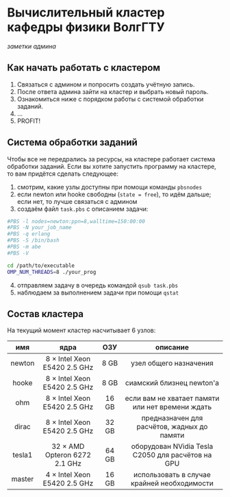 # Вычислительный кластер кафедры физики ВолгГТУ
_заметки админа_
## Как начать работать с кластером

1. Связаться с админом и попросить создать учётную запись.
2. После ответа админа зайти на кластер и выбрать новый пароль.
3. Ознакомиться ниже с порядком работы с системой обработки заданий.
4. …
5. PROFIT!

## Система обработки заданий
Чтобы все не передрались за ресурсы, на кластере работает система обработки заданий. Если вы хотите запустить программу на кластере, то вам придётся сделать следующее:
1. смотрим, какие узлы доступны при помощи команды `pbsnodes`
2. если newton или hooke свободны (`state = free`), то идём дальше; если нет, то лучше связаться с админом
3. создаём файл `task.pbs` с описанием задачи:
```bash
#PBS -l nodes=newton:ppn=8,walltime=150:00:00
#PBS -N your_job_name
#PBS -q erlang
#PBS -S /bin/bash
#PBS -m abe
#PBS -V

cd /path/to/executable
OMP_NUM_THREADS=8 ./your_prog
```
4. отправляем задачу в очередь командой `qsub task.pbs`
5. наблюдаем за выполнением задачи при помощи `qstat`

## Состав кластера
На текущий момент кластер насчитывает 6 узлов:

|  имя   |                ядра           |  ОЗУ  | описание |
|:------:|:-----------------------------:|:-----:|:--------:|
| newton | 8 × Intel Xeon E5420 2.5 GHz  | 8 GB  | узел общего назначения |
| hooke  | 8 × Intel Xeon E5420 2.5 GHz  | 8 GB  | сиамский близнец newton'а |
| ohm    | 8 × Intel Xeon E5420 2.5 GHz  | 16 GB | если вам не хватает памяти или нет времени ждать |
| dirac  | 8 × Intel Xeon E5420 2.5 GHz  | 32 GB | предназначен для расчётов, жадных до памяти |
| tesla1 | 32 × AMD Opteron 6272 2.1 GHz | 64 GB | оборудован NVidia Tesla C2050 для расчётов на GPU |
| master | 4 × Intel Xeon E5420 2.5 GHz  | 16 GB | использовать в случае крайней необходимости |
